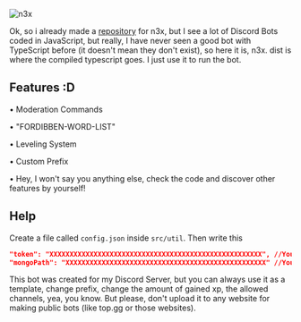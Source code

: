 ![n3x](https://github.com/ItsAmex/n3x-TypeScript/blob/main/github/n3x-banner.png)

Ok, so i already made a [repository](https://github.com/ItsAmex/n3x) for n3x, but I see a lot of Discord Bots coded in JavaScript, but really, I have never seen a good bot with TypeScript before (it doesn't mean they don't exist), so here it is, n3x. dist is where the compiled typescript goes. I just use it to run the bot.

## Features :D

• Moderation Commands

• "FORDIBBEN-WORD-LIST"

• Leveling System

• Custom Prefix

• Hey, I won't say you anything else, check the code and discover other features by yourself!

## Help

Create a file called `config.json` inside `src/util`. Then write this
```json
"token": "XXXXXXXXXXXXXXXXXXXXXXXXXXXXXXXXXXXXXXXXXXXXXXXXXXXXX", //Your bot's token
"mongoPath": "XXXXXXXXXXXXXXXXXXXXXXXXXXXXXXXXXXXXXXXXXXXXXXXXXX" //Your MongoDB path
```

This bot was created for my Discord Server, but you can always use it as a template, change prefix, change the amount of gained xp, the allowed channels, yea, you know. But please, don't upload it to any website for making public bots (like top.gg or those websites).